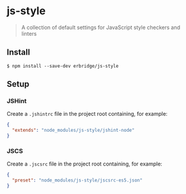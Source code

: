 # js-style

> A collection of default settings for JavaScript style checkers and linters


## Install

```
$ npm install --save-dev erbridge/js-style
```


## Setup

### JSHint

Create a `.jshintrc` file in the project root containing, for example:

```json
{
  "extends": "node_modules/js-style/jshint-node"
}
```


### JSCS

Create a `.jscsrc` file in the project root containing, for example:

```json
{
  "preset": "node_modules/js-style/jscsrc-es5.json"
}
```
